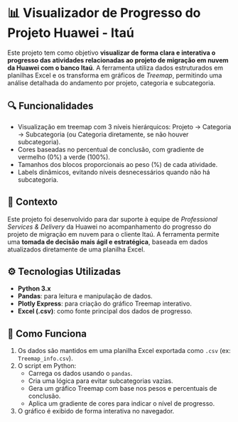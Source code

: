 # 📊 Visualizador de Progresso do Projeto Huawei - Itaú

Este projeto tem como objetivo **visualizar de forma clara e interativa o progresso das atividades relacionadas ao projeto de migração em nuvem da Huawei com o banco Itaú**. A ferramenta utiliza dados estruturados em planilhas Excel e os transforma em gráficos de *Treemap*, permitindo uma análise detalhada do andamento por projeto, categoria e subcategoria.

## 🔍 Funcionalidades

- Visualização em treemap com 3 níveis hierárquicos: Projeto → Categoria → Subcategoria (ou Categoria diretamente, se não houver subcategoria).
- Cores baseadas no percentual de conclusão, com gradiente de vermelho (0%) a verde (100%).
- Tamanhos dos blocos proporcionais ao peso (%) de cada atividade.
- Labels dinâmicos, evitando níveis desnecessários quando não há subcategoria.

## 💼 Contexto

Este projeto foi desenvolvido para dar suporte à equipe de *Professional Services & Delivery* da Huawei no acompanhamento do progresso do projeto de migração em nuvem para o cliente Itaú. A ferramenta permite uma **tomada de decisão mais ágil e estratégica**, baseada em dados atualizados diretamente de uma planilha Excel.

## ⚙️ Tecnologias Utilizadas

- **Python 3.x**
- **Pandas**: para leitura e manipulação de dados.
- **Plotly Express**: para criação do gráfico Treemap interativo.
- **Excel (.csv)**: como fonte principal dos dados de progresso.

## 🧠 Como Funciona

1. Os dados são mantidos em uma planilha Excel exportada como `.csv` (ex: `Treemap_info.csv`).
2. O script em Python:
   - Carrega os dados usando o `pandas`.
   - Cria uma lógica para evitar subcategorias vazias.
   - Gera um gráfico Treemap com base nos pesos e percentuais de conclusão.
   - Aplica um gradiente de cores para indicar o nível de progresso.
3. O gráfico é exibido de forma interativa no navegador.
